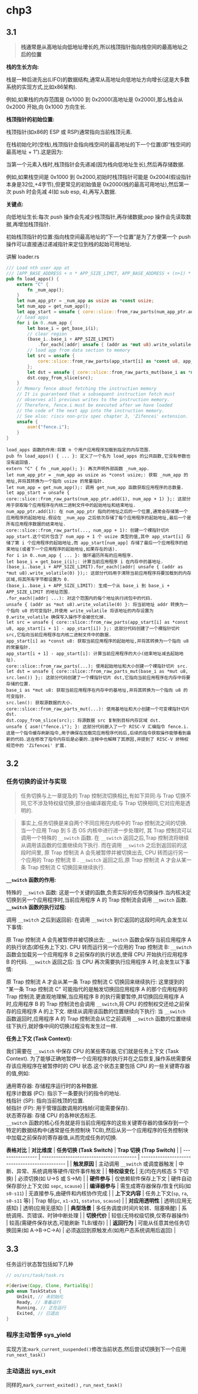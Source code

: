 # chp3

## 3.1
>**栈通常是从高地址向低地址增长的,所以栈顶指针指向栈空间的最高地址之后的位置**

**栈的生长方向:**

栈是一种后进先出(LIFO)的数据结构,通常从高地址向低地址方向增长(这是大多数系统的实现方式,比如x86架构).

例如,如果栈的内存范围是 0x1000 到 0x2000(高地址是 0x2000),那么栈会从 0x2000 开始,向 0x1000 方向生长.

**栈顶指针的初始位置:**

栈顶指针(如x86的 ESP 或 RSP)通常指向当前栈顶元素.

在栈初始化时(空栈),栈顶指针会指向栈空间的最高地址的下一个位置(即“栈空间的最高地址 + 1”).这是因为:

当第一个元素入栈时,栈顶指针会先递减(因为栈向低地址生长),然后再存储数据.

例如,如果栈空间是 0x1000 到 0x2000,初始时栈顶指针可能是 0x2004(假设指针本身是32位,+4字节),但更常见的初始值是 0x2000(栈的最高可用地址),然后第一次 push 时会先减 4(如 sub esp, 4),再写入数据.

**关键点:**

向低地址生长:每次 push 操作会先减少栈顶指针,再存储数据;pop 操作会先读取数据,再增加栈顶指针.

初始栈顶指针的位置:指向栈空间最高地址的“下一个位置”是为了方便第一个 push 操作可以直接通过递减指针来定位到栈的起始可用地址.


讲解 loader.rs

```rust
/// Load nth user app at
/// [APP_BASE_ADDRESS + n * APP_SIZE_LIMIT, APP_BASE_ADDRESS + (n+1) * APP_SIZE_LIMIT).
pub fn load_apps() {
    extern "C" {
        fn _num_app();
    }
    let num_app_ptr = _num_app as usize as *const usize;
    let num_app = get_num_app();
    let app_start = unsafe { core::slice::from_raw_parts(num_app_ptr.add(1), num_app + 1) };
    // load apps
    for i in 0..num_app {
        let base_i = get_base_i(i);
        // clear region
        (base_i..base_i + APP_SIZE_LIMIT)
            .for_each(|addr| unsafe { (addr as *mut u8).write_volatile(0) });
        // load app from data section to memory
        let src = unsafe {
            core::slice::from_raw_parts(app_start[i] as *const u8, app_start[i + 1] - app_start[i])
        };
        let dst = unsafe { core::slice::from_raw_parts_mut(base_i as *mut u8, src.len()) };
        dst.copy_from_slice(src);
    }
    // Memory fence about fetching the instruction memory
    // It is guaranteed that a subsequent instruction fetch must
    // observes all previous writes to the instruction memory.
    // Therefore, fence.i must be executed after we have loaded
    // the code of the next app into the instruction memory.
    // See also: riscv non-priv spec chapter 3, 'Zifencei' extension.
    unsafe {
        asm!("fence.i");
    }
}
```
```
load_apps 函数的作用:将第 n 个用户应用程序加载到指定的内存范围.
pub fn load_apps() { ... }: 定义了一个名为 load_apps 的公共函数,它没有参数也没有返回值.
extern "C" { fn _num_app(); }: 再次声明外部函数 _num_app.
let num_app_ptr = _num_app as usize as *const usize;: 获取 _num_app 的地址,并将其转换为一个指向 usize 的常量指针.
let num_app = get_num_app();: 调用 get_num_app 函数获取应用程序的总数量.
let app_start = unsafe { core::slice::from_raw_parts(num_app_ptr.add(1), num_app + 1) };: 这部分用于获取每个应用程序在内核二进制文件中的起始地址和结束地址.
num_app_ptr.add(1): 在 num_app_ptr 指向的地址之后的一个位置,通常会存储第一个应用程序的起始地址.假设在 _num_app 之后依次存储了每个应用程序的起始地址,最后一个是所有应用程序数据的结束地址.
core::slice::from_raw_parts(..., num_app + 1): 创建一个裸指针切片 app_start.这个切片包含了 num_app + 1 个 usize 类型的值,其中 app_start[i] 存储了第 i 个应用程序的起始地址,而 app_start[num_app] 存储了最后一个应用程序的结束地址(或者下一个应用程序的起始地址,如果存在的话).
for i in 0..num_app { ... }: 循环遍历所有的应用程序.
let base_i = get_base_i(i);: 计算当前应用程序 i 在内存中的基地址.
(base_i..base_i + APP_SIZE_LIMIT).for_each(|addr| unsafe { (addr as *mut u8).write_volatile(0) });: 这部分代码用于清除当前应用程序将要加载到的内存区域,将其所有字节都设置为 0.
(base_i..base_i + APP_SIZE_LIMIT): 生成一个从 base_i 到 base_i + APP_SIZE_LIMIT 的地址范围.
.for_each(|addr| ...): 对这个范围内的每个地址执行闭包中的代码.
unsafe { (addr as *mut u8).write_volatile(0) }: 将当前地址 addr 转换为一个指向 u8 的可变指针,并使用 write_volatile 将该地址的内存设置为 0.write_volatile 确保写入操作不会被优化掉.
let src = unsafe { core::slice::from_raw_parts(app_start[i] as *const u8, app_start[i + 1] - app_start[i]) };: 这部分代码创建了一个裸指针切片 src,它指向当前应用程序在内核二进制文件中的数据.
app_start[i] as *const u8: 获取当前应用程序的起始地址,并将其转换为一个指向 u8 的常量指针.
app_start[i + 1] - app_start[i]: 计算当前应用程序的大小(结束地址减去起始地址).
core::slice::from_raw_parts(...): 使用起始地址和大小创建一个裸指针切片 src.
let dst = unsafe { core::slice::from_raw_parts_mut(base_i as *mut u8, src.len()) };: 这部分代码创建了一个裸指针切片 dst,它指向当前应用程序在内存中将要存储的位置.
base_i as *mut u8: 获取当前应用程序在内存中的基地址,并将其转换为一个指向 u8 的可变指针.
src.len(): 获取源数据的大小.
core::slice::from_raw_parts_mut(...): 使用基地址和大小创建一个可变裸指针切片 dst.
dst.copy_from_slice(src);: 将源数据 src 复制到目标内存区域 dst.
unsafe { asm!("fence.i"); }: 这部分代码嵌入了一个 RISC-V 汇编指令 fence.i.这是一个指令缓存刷新指令,用于确保在加载完应用程序代码后,后续的指令获取操作能够看到最新的代码.这在修改了指令内存后是必要的.注释中也解释了其原因,并提到了 RISC-V 非特权规范中的 'Zifencei' 扩展.
```


## 3.2
### 任务切换的设计与实现

>任务切换与上一章提及的 Trap 控制流切换相比,有如下异同:与 Trap 切换不同,它不涉及特权级切换,部分由编译器完成;与 Trap 切换相同,它对应用是透明的.

>事实上,任务切换是来自两个不同应用在内核中的 Trap 控制流之间的切换. 当一个应用 Trap 到 S 态 OS 内核中进行进一步处理时, 其 Trap 控制流可以调用一个特殊的 `__switch` 函数. 在 `__switch` 返回之后,Trap 控制流将继续从调用该函数的位置继续向下执行. 而在调用 `__switch` 之后到返回前的这段时间里, 原 Trap 控制流 A 会先被暂停并被切换出去, CPU 转而运行另一个应用的 Trap 控制流 B . `__switch` 返回之后,原 Trap 控制流 A 才会从某一条 Trap 控制流 C 切换回来继续执行.

**`__switch` 函数的作用:**

特殊的 `__switch` 函数: 这是一个关键的函数,负责实际的任务切换操作.当内核决定切换到另一个应用程序时,当前应用程序 A 的 Trap 控制流会调用 `__switch` 函数.
**``__switch`` 函数的执行过程:**

调用 ``__switch`` 之后到返回前: 在调用 `__switch` 到它返回的这段时间内,会发生以下事情:

原 Trap 控制流 A 会先被暂停并被切换出去: `__switch` 函数会保存当前应用程序 A 的执行状态(即任务上下文).
CPU 转而运行另一个应用的 Trap 控制流 B: `__switch` 函数会加载另一个应用程序 B 之前保存的执行状态,使得 CPU 开始执行应用程序 B 的代码.
`__switch` 返回之后: 当 CPU 再次需要执行应用程序 A 时,会发生以下事情:

原 Trap 控制流 A 才会从某一条 Trap 控制流 C 切换回来继续执行: 这里提到的 "某一条 Trap 控制流 C" 可能指代的是触发切换回应用程序 A 的那个应用程序的 Trap 控制流.更直观地理解,当应用程序 B 的执行需要暂停,并切换回应用程序 A 时,应用程序 B 的 Trap 控制流也会调用 `__switch`,将 CPU 的控制权交还给之前保存的应用程序 A 的上下文.
继续从调用该函数的位置继续向下执行: 当 `__switch` 函数返回时,应用程序 A 的 Trap 控制流会从它之前调用 `__switch` 函数的位置继续往下执行,就好像中间的切换过程没有发生过一样.

**任务上下文 (Task Context):**

我们需要在 `__switch` 中保存 CPU 的某些寄存器,它们就是任务上下文 (Task Context). 为了能够正确地暂停一个应用程序的执行并在之后恢复,操作系统需要保存该应用程序在被暂停时的 CPU 状态.这个状态主要包括 CPU 的一些关键寄存器的值,例如:

通用寄存器: 存储程序运行时的各种数据.\
程序计数器 (PC): 指示下一条要执行的指令的地址.\
栈指针 (SP): 指向当前栈顶的位置.\
帧指针 (FP): 用于管理函数调用的栈帧(可能需要保存).\
状态寄存器: 存储 CPU 的各种状态标志.\
``__switch`` 函数的核心任务就是将当前应用程序的这些关键寄存器的值保存到一个特定的数据结构中(通常是任务控制块 TCB),然后从另一个应用程序的任务控制块中加载之前保存的寄存器值,从而完成任务的切换.

**表格对比**
| **对比维度**     | **任务切换 (Task Switch)**               | **Trap 切换 (Trap Switch)**                    |
| ---------------- | ---------------------------------------- | ---------------------------------------------- |
| **触发原因**     | 主动调用 ``__switch`` 或调度器触发         | 中断、异常、系统调用等硬件/软件事件触发        |
| **特权级变化**   | 无(均在内核态 S 下切换)                | 必须切换(如 U→S 或 S→M)                      |
| **硬件参与**     | 仅依赖软件保存上下文                     | 硬件自动保存部分上下文(如 `sepc`, `scause`)  |
| **编译器参与**   | 需生成寄存器保存/恢复代码(如 `s0-s11`) | 无直接参与,由硬件和内核协作完成               |
| **上下文内容**   | 任务上下文(`sp`, `ra`, `s0-s11` 等)    | Trap 帧(`pc`, `x1-x31`, `sstatus`, `scause`) |
| **对应用透明性** | 透明(应用无感知)                       | 透明(应用无感知)                             |
| **典型场景**     | 多任务调度(时间片轮转、阻塞唤醒)       | 系统调用、页错误、时钟中断处理                 |
| **切换代价**     | 较低(无特权级切换,仅寄存器操作)       | 较高(需硬件保存状态,可能刷新 TLB/缓存)      |
| **返回行为**     | 可能从任意其他任务切换回来(如 A→B→C→A) | 必须返回到原触发点(如用户态系统调用后返回)   |

## 3.3

任务运行状态暂包括如下几种

```rust
// os/src/task/task.rs

#[derive(Copy, Clone, PartialEq)]
pub enum TaskStatus {
    UnInit, // 未初始化
    Ready, // 准备运行
    Running, // 正在运行
    Exited, // 已退出
}
```

### 程序主动暂停 sys_yield

实现方法:`mark_current_suspended()`修改当前状态,然后尝试切换到下一个应用`run_next_task()`

### 主动退出 sys_exit

同样的,`mark_current_exited()`  , `run_next_task()`

